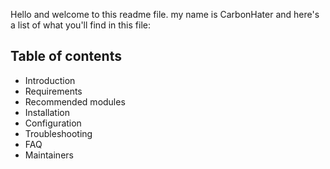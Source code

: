 Hello and welcome to this readme file.  my name is CarbonHater and here's a list of what you'll find in this file:

## Table of contents

- Introduction
- Requirements
- Recommended modules
- Installation
- Configuration
- Troubleshooting
- FAQ
- Maintainers
